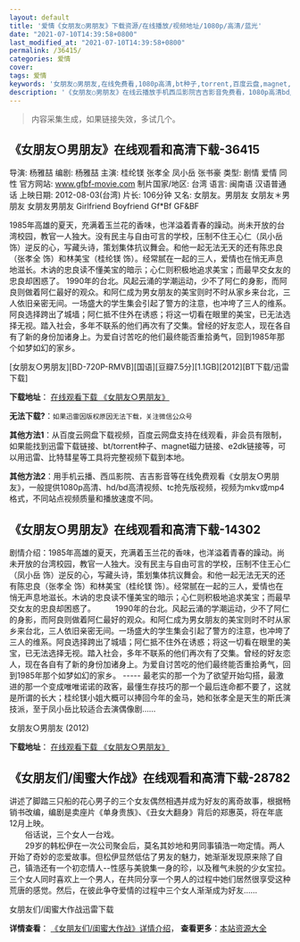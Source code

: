 ```yaml
---
layout: default
title: '爱情《女朋友○男朋友》下载资源/在线播放/视频地址/1080p/高清/蓝光'
date: "2021-07-10T14:39:58+0800"
last_modified_at: "2021-07-10T14:39:58+0800"
permalink: /36415/
categories: 爱情
cover:
tags: 爱情
keywords: '女朋友○男朋友,在线免费看,1080p高清,bt种子,torrent,百度云盘,magnet,磁力链,迅雷下载资源'
description: '《女朋友○男朋友》在线云播放手机西瓜影院吉吉影音免费看，1080p高清bd/hd未删减完整版和tc抢先枪版，mkv/mp4格式，附带bt/torrent种子、magnet/磁力链、百度云盘、网盘资源迅雷下载链接'
---
```


>内容采集生成，如果链接失效，多试几个。


## 《女朋友○男朋友》在线观看和高清下载-36415

导演: 杨雅喆 编剧: 杨雅喆 主演: 桂纶镁 张孝全 凤小岳 张书豪 类型: 剧情 爱情 同性 官方网站: www.gfbf-movie.com 制片国家/地区: 台湾 语言: 闽南语 汉语普通话 上映日期: 2012-08-03(台湾) 片长: 106分钟 又名: 女朋友。男朋友 女朋友＊男朋友 女朋友男朋友 Girlfriend Boyfriend Gf*Bf GF&BF

1985年高雄的夏天，充满着玉兰花的香味，也洋溢着青春的躁动。尚未开放的台湾校园，教官一人独大。没有民主与自由可言的学校，压制不住王心仁（凤小岳 饰）逆反的心，写藏头诗，策划集体抗议舞会。和他一起无法无天的还有陈忠良（张孝全 饰）和林美宝（桂纶镁 饰）。经常腻在一起的三人，爱情也在悄无声息地滋长。木讷的忠良读不懂美宝的暗示；心仁则积极地追求美宝；而最早交女友的忠良却困惑了。 1990年的台北。风起云涌的学潮运动，少不了阿仁的身影，而阿良则做着阿仁最好的观众。和阿仁成为男女朋友的美宝则时不时从家乡来台北，三人依旧亲密无间。一场盛大的学生集会引起了警方的注意，也冲垮了三人的维系。阿良选择跨出了城墙；阿仁抵不住外在诱惑；将这一切看在眼里的美宝，已无法选择无视。踏入社会，多年不联系的他们再次有了交集。曾经的好友恋人，现在各自有了新的身份加诸身上。为爱自讨苦吃的他们最终能否重拾勇气，回到1985年那个如梦如幻的家乡。


[女朋友○男朋友][BD-720P-RMVB][国语][豆瓣7.5分][1.1GB][2012][BT下载/迅雷下载]

**下载地址**： [在线观看下载 《女朋友○男朋友》](https://www.btdx8.com/torrent/gf_bf_2012.html) 


**无法下载?**：`如果迅雷因版权原因无法下载，关注微信公众号 `

**其他方法1**：从百度云网盘下载视频，百度云网盘支持在线观看，非会员有限制，如果能找到迅雷下载链接、bt/torrent种子、magnet磁力链接、e2dk链接等，可以用迅雷、比特彗星等工具将完整视频下载到本地。

**其他方法2**：用手机云播、西瓜影院、吉吉影音等在线免费观看《女朋友○男朋友》，一般提供1080p高清、hd/bd高清视频、tc抢先版视频，视频为mkv或mp4格式，不同站点视频质量和播放速度不同。


## 《女朋友○男朋友》在线观看和高清下载-14302

剧情介绍：1985年高雄的夏天，充满着玉兰花的香味，也洋溢着青春的躁动。尚未开放的台湾校园，教官一人独大。没有民主与自由可言的学校，压制不住王心仁（凤小岳 饰）逆反的心，写藏头诗，策划集体抗议舞会。和他一起无法无天的还有陈忠良（张孝全 饰）和林美宝（桂纶镁 饰）。经常腻在一起的三人，爱情也在悄无声息地滋长。木讷的忠良读不懂美宝的暗示；心仁则积极地追求美宝；而最早交女友的忠良却困惑了。  　　1990年的台北。风起云涌的学潮运动，少不了阿仁的身影，而阿良则做着阿仁最好的观众。和阿仁成为男女朋友的美宝则时不时从家乡来台北，三人依旧亲密无间。一场盛大的学生集会引起了警方的注意，也冲垮了三人的维系。阿良选择跨出了城墙；阿仁抵不住外在诱惑；将这一切看在眼里的美宝，已无法选择无视。踏入社会，多年不联系的他们再次有了交集。曾经的好友恋人，现在各自有了新的身份加诸身上。为爱自讨苦吃的他们最终能否重拾勇气，回到1985年那个如梦如幻的家乡。 ----- 最老实的那一个为了欲望开始勾搭，最激进的那一个变成唯唯诺诺的政客，最懂生存技巧的那一个最后连命都不要了，这就是所谓的长大；桂纶镁小姐大概可以捧回今年的金马，她和张孝全是天生的斯氏演技派，至于凤小岳比较适合去演偶像剧……


女朋友○男朋友 (2012)

**下载地址**： [在线观看下载 《女朋友○男朋友》](https://www.btbtdy.me/btdy/dy5304.html) 


## 《女朋友们/闺蜜大作战》在线观看和高清下载-28782

讲述了脚踏三只船的花心男子的三个女友偶然相遇并成为好友的离奇故事，根据畅销书改编，编剧是卖座片《单身贵族》、《丑女大翻身》背后的郑惠英，将在年底12月上映。<br />　　俗话说，三个女人一台戏。<br />　　29岁的韩松伊在一次公司聚会后，莫名其妙地和男同事镇浩一吻定情。两人开始了奇妙的恋爱故事。但松伊显然低估了男友的魅力，她渐渐发现原来除了自己，镇浩还有一个初恋情人--性感与美貌集一身的珍，以及稚气未脱的少女宝拉。三个女人同时喜欢上一个男人，在共同分享一个男人的过程中她们居然很享受这种荒唐的感觉。然后，在彼此争夺爱情的过程中三个女人渐渐成为好友&hellip;…


女朋友们/闺蜜大作战迅雷下载

**详情查看**： [《女朋友们/闺蜜大作战》详情介绍](/movie/28782/)， **查看更多**：[本站资源大全](/movie/t/all/)

